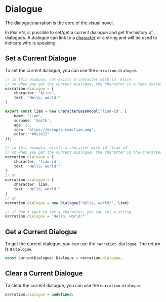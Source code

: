 # Dialogue

The dialogue/narration is the core of the visual novel.

In Pixi’VN, is possible to set/get a current dialogue and get the history of dialogues.
A dialogue can link to a [character](/start/character#use-characters-in-the-game) or a string and will be used to indicate who is speaking.

## Set a Current Dialogue

To set the current dialogue, you can use the `narration.dialogue`.

```typescript
// in this example, not exists a character with id 'Alice'
// so when you get the current dialogue, the character is a fake character with the name 'Alice'
narration.dialogue = {
    character: "Alice",
    text: "Hello, world!"
}
```

```typescript
export const liam = new CharacterBaseModel('liam-id', {
    name: 'Liam',
    surname: 'Smith',
    age: 25,
    icon: "https://example.com/liam.png",
    color: "#9e2e12"
});

// in this example, exists a character with id 'liam-id'
// so when you get the current dialogue, the character is the character with id 'liam-id'
narration.dialogue = {
    character: 'liam-id',
    text: "Hello, world!"
}
// or
narration.dialogue = {
    character: liam,
    text: "Hello, world!"
}
// or
narration.dialogue = new Dialogue("Hello, world!", liam)
```

```typescript
// if don't want to set a character, you can set a string
narration.dialogue = "Hello, world!"
```

## Get a Current Dialogue

To get the current dialogue, you can use the `narration.dialogue`. The return is a `Dialogue`.

```typescript
const currentDialogue: Dialogue = narration.dialogue;
```

## Clear a Current Dialogue

To clear the current dialogue, you can use the `narration.dialogue`.

```typescript
narration.dialogue = undefined;
```
